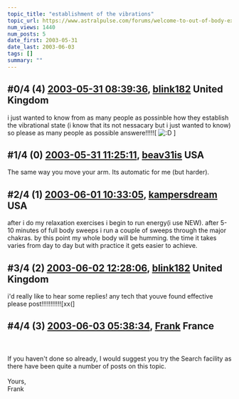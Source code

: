 ```yaml
---
topic_title: "establishment of the vibrations"
topic_url: https://www.astralpulse.com/forums/welcome-to-out-of-body-experiences!/establishment-of-the-vibrations
num_views: 1440
num_posts: 5
date_first: 2003-05-31
date_last: 2003-06-03
tags: []
summary: ""
---
```


## \#0/4 (4) [2003-05-31 08:39:36](https://www.astralpulse.com/forums/index.php?msg=120452), [blink182](https://www.astralpulse.com/forums/profile/?u=2386) United Kingdom ##
<section>
i just wanted to know from as many people as possinble how they establish the vibrational state (i know that its not nessacary but i just wanted to know) so please as many people as possible answere!!!!![
<img alt=":D" class="smiley" src="https://www.astralpulse.com/forums/Smileys/fugue/cheesy.png" title="Cheesy"/>
]
</section>

## \#1/4 (0) [2003-05-31 11:25:11](https://www.astralpulse.com/forums/index.php?msg=32768), [beav31is](https://www.astralpulse.com/forums/profile/?u=2303) USA ##
<section>
The same way you move your arm. Its automatic for me (but harder).
</section>

## \#2/4 (1) [2003-06-01 10:33:05](https://www.astralpulse.com/forums/index.php?msg=32894), [kampersdream](https://www.astralpulse.com/forums/profile/?u=1923) USA ##
<section>
after i do my relaxation exercises i begin to run energy(i use NEW). after 5-10 minutes of full body sweeps i run a couple of sweeps through the major chakras. by this point my whole body will be humming. the time it takes varies from day to day but with practice it gets easier to achieve.
</section>

## \#3/4 (2) [2003-06-02 12:28:06](https://www.astralpulse.com/forums/index.php?msg=33056), [blink182](https://www.astralpulse.com/forums/profile/?u=2386) United Kingdom ##
<section>
i'd really like to hear some replies! any tech that youve found effective please post!!!!!!!!!!![xx(]
</section>

## \#4/4 (3) [2003-06-03 05:38:34](https://www.astralpulse.com/forums/index.php?msg=33161), [Frank](https://www.astralpulse.com/forums/profile/?u=359) France ##
<section>
<br>
<br>
If you haven't done so already, I would suggest you try the Search facility as there have been quite a number of posts on this topic.
<br>
<br>
Yours,
<br>
Frank
<br>
<br>
</section>
